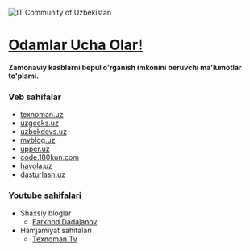 ![IT Community of Uzbekistan](https://i.ibb.co/18gkfjq/Demo.png)
# [Odamlar Ucha Olar!](https://www.youtube.com/watch?v=_TqeyyPDXKc)
**Zamonaviy kasblarni bepul o'rganish imkonini beruvchi ma'lumotlar to'plami.**

### Veb sahifalar
- [texnoman.uz](https://www.texnoman.uz/)
- [uzgeeks.uz](https://www.uzgeeks.uz/)
- [uzbekdevs.uz](https://uzbekdevs.uz/)
- [myblog.uz](https://myblog.uz/)
- [upper.uz](https://upper.uz/)
- [code.180kun.com](https://code.180kun.com/)
- [havola.uz](https://havola.uz/)
- [dasturlash.uz](https://dasturlash.uz/)

### Youtube sahifalari
- Shaxsiy bloglar
  - [Farkhod Dadajanov](https://www.youtube.com/c/FarkhodDadajanov)
- Hamjamiyat sahifalari
  - [Texnoman Tv](https://www.youtube.com/c/TexnomanTv)